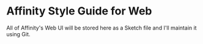 # Affinity Style Guide for Web

All of Affinity's Web UI will be stored here as a Sketch file and I'll maintain it using Git.
